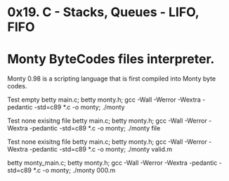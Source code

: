 # 0x19. C - Stacks, Queues - LIFO, FIFO

# Monty ByteCodes files interpreter.
Monty 0.98 is a scripting language that is first compiled into Monty byte codes.

Test empty
betty main.c; betty monty.h; gcc -Wall -Werror -Wextra -pedantic -std=c89 *.c -o monty; ./monty

Test none exisitng file
betty main.c; betty monty.h; gcc -Wall -Werror -Wextra -pedantic -std=c89 *.c -o monty; ./monty file

Test none exisitng file
betty main.c; betty monty.h; gcc -Wall -Werror -Wextra -pedantic -std=c89 *.c -o monty; ./monty valid.m

betty monty_main.c; betty monty.h; gcc -Wall -Werror -Wextra -pedantic -std=c89 *.c -o monty; ./monty 000.m

